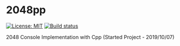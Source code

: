 # 2048pp
[![License: MIT](https://img.shields.io/badge/License-MIT-yellow.svg)](https://opensource.org/licenses/MIT) [![Build status](https://ci.appveyor.com/api/projects/status/github/FYLSunghwan/2048pp?svg=true)](https://ci.appveyor.com/project/FYLSunghwan/2048pp)

2048 Console Implementation with Cpp
(Started Project - 2019/10/07)
